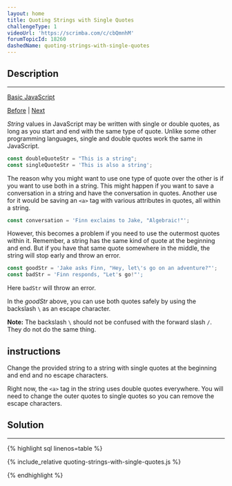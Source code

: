 ```yaml
---
layout: home
title: Quoting Strings with Single Quotes
challengeType: 1
videoUrl: 'https://scrimba.com/c/cbQmnhM'
forumTopicId: 18260
dashedName: quoting-strings-with-single-quotes
---
```


<div class="row">
<div class="columnStmt" markdown="1">

## Description
------

[Basic JavaScript](./README.md) 

[Before](./escaping-literal-quotes-in-strings.md)  | [Next](./escape-sequences-in-strings.md) 

<dfn>String</dfn> values in JavaScript may be written with single or double quotes, as long as you start and end with the same type of quote. Unlike some other programming languages, single and double quotes work the same in JavaScript.

```js
const doubleQuoteStr = "This is a string"; 
const singleQuoteStr = 'This is also a string';
```

The reason why you might want to use one type of quote over the other is if you want to use both in a string. This might happen if you want to save a conversation in a string and have the conversation in quotes. Another use for it would be saving an `<a>` tag with various attributes in quotes, all within a string.

```js
const conversation = 'Finn exclaims to Jake, "Algebraic!"';
```

However, this becomes a problem if you need to use the outermost quotes within it. Remember, a string has the same kind of quote at the beginning and end. But if you have that same quote somewhere in the middle, the string will stop early and throw an error.

```js
const goodStr = 'Jake asks Finn, "Hey, let\'s go on an adventure?"'; 
const badStr = 'Finn responds, "Let's go!"';
```

Here `badStr` will throw an error.

In the <dfn>goodStr</dfn> above, you can use both quotes safely by using the backslash `\` as an escape character.

**Note:** The backslash `\` should not be confused with the forward slash `/`. They do not do the same thing.

##  instructions 

Change the provided string to a string with single quotes at the beginning and end and no escape characters.

Right now, the `<a>` tag in the string uses double quotes everywhere. You will need to change the outer quotes to single quotes so you can remove the escape characters.

</div>
<div class="columnSol" markdown="1">

## Solution
------

{% highlight sql linenos=table %}

{% include_relative quoting-strings-with-single-quotes.js %}

{% endhighlight %}

</div>
</div>

